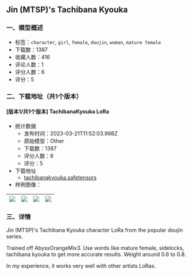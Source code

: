 ## Jin (MTSP)'s Tachibana Kyouka
### 一、模型概述

- 标签：`character`, `girl`, `female`, `doujin`, `woman`, `mature female`
- 下载数：1387
- 收藏人数：416
- 评论人数：1
- 评分人数：6
- 评分：5

### 二、下载地址（共1个版本）

#### [版本1/共1个版本] TachibanaKyouka LoRa

- 统计数据
  - 发布时间：2023-03-21T11:52:03.998Z
  - 原始模型：Other
  - 下载数：1387
  - 评分人数：6
  - 评分：5
- 下载地址
  - [tachibanakyouka.safetensors](https://civitai.com/api/download/models/26693)
- 样例图像：

| <img src="https://image.civitai.com/xG1nkqKTMzGDvpLrqFT7WA/fc712613-a20b-4ac3-4b92-3b707582f100/width=450/294140.jpeg" /> | <img src="https://image.civitai.com/xG1nkqKTMzGDvpLrqFT7WA/dda01b7c-95a2-46d1-b397-19375c519000/width=450/294146.jpeg" /> | <img src="https://image.civitai.com/xG1nkqKTMzGDvpLrqFT7WA/cf0b9c06-176a-4765-bcd9-87d245f3c500/width=450/294145.jpeg" /> | <img src="https://image.civitai.com/xG1nkqKTMzGDvpLrqFT7WA/205c9a69-c087-413c-149a-f090e6a31500/width=450/294144.jpeg" /> |
| ---- | ---- | ---- | ---- |


### 三、详情
<p>Jin (MTSP)'s Tachibana Kyouka character LoRa from the popular doujin series.</p><p>Trained off AbyssOrangeMix3. Use words like mature female, sidelocks, tachibana kyouka to get more accurate results. Weight around 0.6 to 0.8.</p><p>In my experience, it works very well with other artists LoRas.</p>
